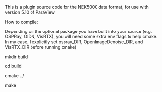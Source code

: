 This is a plugin source code for the NEK5000 data format, for use with version 5.10 of ParaView

How to compile:

  Depending on the optional package you have built into your source (e.g. OSPRay, OIDN,
  VisRTX), you will need some extra env flags to help cmake. In my case, I explicitly set ospray_DIR,
  OpenImageDenoise_DIR, and VisRTX_DIR before running cmake)

  mkdir build

  cd build

  cmake ../

  make
